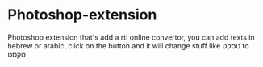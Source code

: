 # Photoshop-extension
Photoshop extension that's add a rtl online convertor,
you can add texts in hebrew or arabic, click on the button and it will change stuff like
טסקט
to
טקסט

